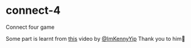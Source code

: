 # connect-4
Connect four game



Some part is learnt from [this](https://www.youtube.com/watch?v=4ARsthVnCTg&t=803s) video by [@ImKennyYip](https://github.com/ImKennyYip)
Thank you to him🙏
